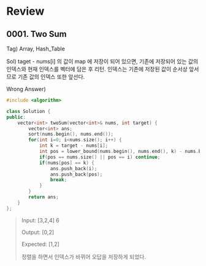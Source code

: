 # Review



## 0001. Two Sum

Tag) Array, Hash_Table

Sol) taget - nums[i] 의 값이 map 에 저장이 되어 있으면, 기존에 저장되어 있는 값의 인덱스와 현재 인덱스를 벡터에 담은 후 리턴. 인덱스는 기존에 저장된 값이 순서상 앞서므로 기존 값의 인덱스 또한 앞선다.



Wrong Answer)

```c++
#include <algorithm>

class Solution {
public:
    vector<int> twoSum(vector<int>& nums, int target) {
        vector<int> ans;
        sort(nums.begin(), nums.end());
        for(int i=0; i<nums.size(); i++) {
            int k = target - nums[i];
            int pos = lower_bound(nums.begin(), nums.end(), k) - nums.begin();
            if(pos == nums.size() || pos == i) continue;
            if(nums[pos] == k) {
                ans.push_back(i);
                ans.push_back(pos);
                break;
            }
        }
        return ans;
    }
};
```

> Input: [3,2,4] 6
>
> Output: [0,2]
>
> Expected: [1,2]
>
> 정렬을 하면서 인덱스가 바뀌어 오답을 저장하게 되었다.

